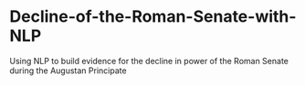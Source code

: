 # Decline-of-the-Roman-Senate-with-NLP
Using NLP to build evidence for the decline in power of the Roman Senate during the Augustan Principate
